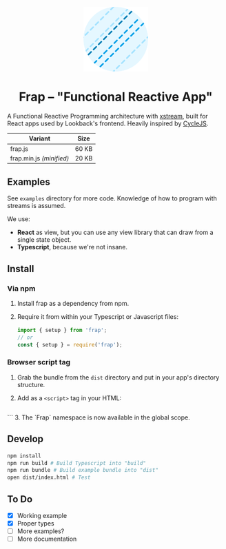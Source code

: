 <p align="center">
  <img src="./frap-logo.svg" width="150" height="150" alt="Frap">
</p>
<h1 align="center">Frap – "Functional Reactive App"</h1>

A Functional Reactive Programming architecture with [xstream](http://staltz.github.io/xstream/), built for React apps used by Lookback's frontend. Heavily inspired by [CycleJS](https://cycle.js.org).

| Variant | Size |
|---------|------|
| frap.js | 60 KB |
| frap.min.js *(minified)* | 20 KB |

## Examples

See `examples` directory for more code. Knowledge of how to program with streams is assumed.

We use:

- **React** as view, but you can use any view library that can draw from a single state object.
- **Typescript**, because we're not insane.

## Install

### Via npm

1. Install frap as a dependency from npm.
2. Require it from within your Typescript or Javascript files:

   ```ts
   import { setup } from 'frap';
   // or
   const { setup } = require('frap');
   ```

### Browser script tag

1. Grab the bundle from the `dist` directory and put in your app's directory structure.
2. Add as a `<script>` tag in your HTML:

   ```html
  <body>
    <!-- stuff -->
    <script src="frap.min.js"></script>
  </body>
   ```
3. The `Frap` namespace is now available in the global scope.

## Develop

```bash
npm install
npm run build # Build Typescript into "build"
npm run bundle # Build example bundle into "dist"
open dist/index.html # Test
```

## To Do

- [x] Working example
- [x] Proper types
- [ ] More examples?
- [ ] More documentation
